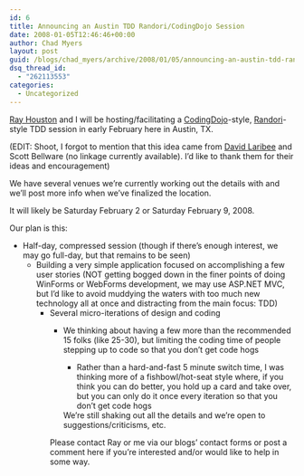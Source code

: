 ```yaml
---
id: 6
title: Announcing an Austin TDD Randori/CodingDojo Session
date: 2008-01-05T12:46:46+00:00
author: Chad Myers
layout: post
guid: /blogs/chad_myers/archive/2008/01/05/announcing-an-austin-tdd-randori-codingdojo-session.aspx
dsq_thread_id:
  - "262113553"
categories:
  - Uncategorized
---
```

[Ray Houston](www.rayhouston.com/blog) and I will be hosting/facilitating a [CodingDojo](http://wiki.agilefinland.com/?CodingDojo)-style, [Randori](http://en.wikipedia.org/wiki/Randori)-style TDD session in early February here in Austin, TX.

(EDIT: Shoot, I forgot to mention that this idea came from [David Laribee](http://codebetter.com/blogs/david_laribee/) and Scott Bellware (no linkage currently available). I&#8217;d like to thank them for their ideas and encouragement)

We have several venues we&#8217;re currently working out the details with and we&#8217;ll post more info when we&#8217;ve finalized the location.

It will likely be Saturday February 2 or Saturday February 9, 2008.

Our plan is this:

  * Half-day, compressed session (though if there&#8217;s enough interest, we may go full-day, but that remains to be seen) 
      * Building a very simple application focused on accomplishing a few user stories (NOT getting bogged down in the finer points of doing WinForms or WebForms development, we may use ASP.NET MVC, but I&#8217;d like to avoid muddying the waters with too much new technology all at once and distracting from the main focus: TDD) 
          * Several micro-iterations of design and coding 
              * We thinking about having a few more than the recommended 15 folks (like 25-30), but limiting the coding time of people stepping up to code so that you don&#8217;t get code hogs 
                  * Rather than a hard-and-fast 5 minute switch time, I was thinking more of a fishbowl/hot-seat style where, if you think you can do better, you hold up a card and take over, but you can only do it once every iteration so that you don&#8217;t get code hogs</ul> 
                We&#8217;re still shaking out all the details and we&#8217;re open to suggestions/criticisms, etc.
                
                Please contact Ray or me via our blogs&#8217; contact forms or post a comment here if you&#8217;re interested and/or would like to help in some way.